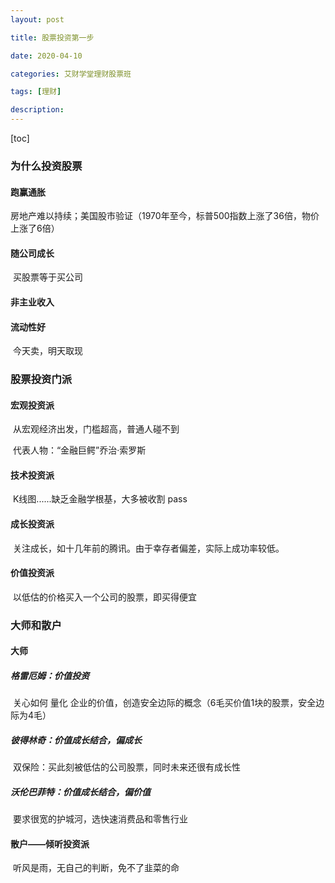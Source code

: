 ```yaml
---
layout: post

title: 股票投资第一步

date: 2020-04-10

categories: 艾财学堂理财股票班

tags: [理财]

description: 
---
```


[toc]

### 为什么投资股票
#### 跑赢通胀
​			房地产难以持续；美国股市验证（1970年至今，标普500指数上涨了36倍，物价上涨了6倍）
#### 随公司成长
​			买股票等于买公司
#### 非主业收入
#### 流动性好
​			今天卖，明天取现
### 股票投资门派
#### 宏观投资派
​			从宏观经济出发，门槛超高，普通人碰不到

​			代表人物：“金融巨鳄”乔治·索罗斯

#### 技术投资派
​			K线图......缺乏金融学根基，大多被收割 pass
#### 成长投资派
​			关注成长，如十几年前的腾讯。由于幸存者偏差，实际上成功率较低。
#### 价值投资派
​			以低估的价格买入一个公司的股票，即买得便宜
### 大师和散户
#### 大师
##### 格雷厄姆：价值投资
​				关心如何 量化 企业的价值，创造安全边际的概念（6毛买价值1块的股票，安全边际为4毛）
##### 彼得林奇：价值成长结合，偏成长
​				双保险：买此刻被低估的公司股票，同时未来还很有成长性
##### 沃伦巴菲特：价值成长结合，偏价值
​				要求很宽的护城河，选快速消费品和零售行业
#### 散户——倾听投资派
​			听风是雨，无自己的判断，免不了韭菜的命

